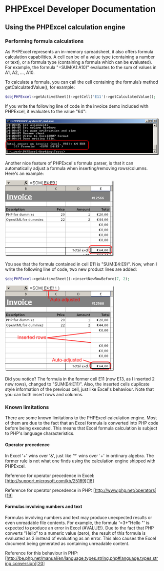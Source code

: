 # PHPExcel Developer Documentation

## Using the PHPExcel calculation engine

### Performing formula calculations

As PHPExcel represents an in-memory spreadsheet, it also offers formula calculation capabilities. A cell can be of a value type (containing a number or text), or a formula type (containing a formula which can be evaluated). For example, the formula "=SUM(A1:A10)" evaluates to the sum of values in A1, A2, ..., A10.

To calculate a formula, you can call the cell containing the formula’s method getCalculatedValue(), for example:

```php
$objPHPExcel->getActiveSheet()->getCell('E11')->getCalculatedValue();
```
If you write the following line of code in the invoice demo included with PHPExcel, it evaluates to the value "64":

![09-command-line-calculation.png](./images/09-command-line-calculation.png "")

Another nice feature of PHPExcel's formula parser, is that it can automatically adjust a formula when inserting/removing rows/columns. Here's an example:

![09-formula-in-cell-1.png](./images/09-formula-in-cell-1.png "")

You see that the formula contained in cell E11 is "SUM(E4:E9)". Now, when I write the following line of code, two new product lines are added:

```php
$objPHPExcel->getActiveSheet()->insertNewRowBefore(7, 2);
```

![09-formula-in-cell-2.png](./images/09-formula-in-cell-2.png "")

Did you notice? The formula in the former cell E11 (now E13, as I inserted 2 new rows), changed to "SUM(E4:E11)". Also, the inserted cells duplicate style information of the previous cell, just like Excel's behaviour. Note that you can both insert rows and columns.

### Known limitations

There are some known limitations to the PHPExcel calculation engine. Most of them are due to the fact that an Excel formula is converted into PHP code before being executed. This means that Excel formula calculation is subject to PHP's language characteristics.

#### Operator precedence

In Excel '+' wins over '&', just like '*' wins over '+' in ordinary algebra. The former rule is not what one finds using the calculation engine shipped with PHPExcel.

Reference for operator precedence in Excel: [http://support.microsoft.com/kb/25189][18]

Reference for operator precedence in PHP: [http://www.php.net/operators][19]

#### Formulas involving numbers and text

Formulas involving numbers and text may produce unexpected results or even unreadable file contents. For example, the formula '=3+"Hello "' is expected to produce an error in Excel (#VALUE!). Due to the fact that PHP converts “Hello” to a numeric value (zero), the result of this formula is evaluated as 3 instead of evaluating as an error. This also causes the Excel document being generated as containing unreadable content.

Reference for this behaviour in PHP: [http://be.php.net/manual/en/language.types.string.php#language.types.string.conversion][20]

  [18]: http://support.microsoft.com/kb/25189
  [19]: http://www.php.net/operators
  [20]: http://be.php.net/manual/en/language.types.string.php#language.types.string.conversion
